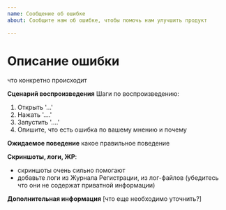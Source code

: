 ```yaml
---
name: Сообщение об ошибке
about: Сообщите нам об ошибке, чтобы помочь нам улучшить продукт

---
```


# Описание ошибки

что конкретно происходит

**Сценарий воспроизведения**
Шаги по воспроизведению:

1. Открыть '...'
2. Нажать '....'
3. Запустить '....'
4. Опишите, что есть ошибка по вашему мнению и почему

**Ожидаемое поведение**
какое правильное поведение

**Скриншоты, логи, ЖР**:

* скриншоты очень сильно помогают
* добавьте логи из Журнала Регистрации, из лог-файлов (убедитесь что они не содержат приватной информации)

**Дополнительная информация**
[что еще необходимо уточнить?]
